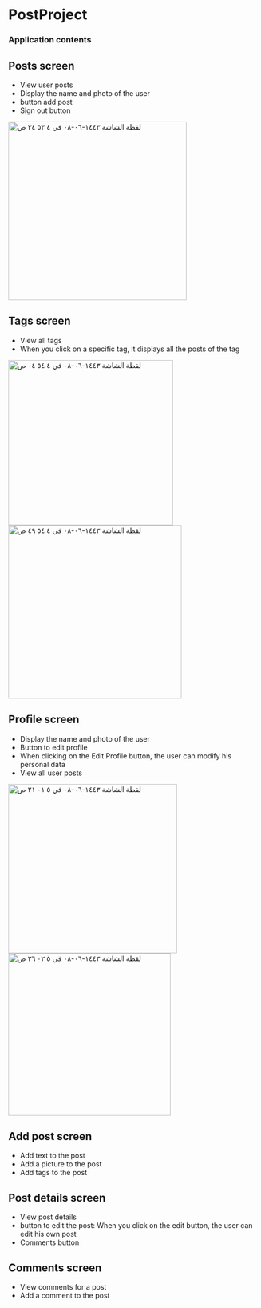 # PostProject


### Application contents 

## Posts screen
- View user posts
- Display the name and photo of the user
- button add post
- Sign out button


<img width="357" alt="‏لقطة الشاشة ١٤٤٣-٠٦-٠٨ في ٤ ٥٣ ٣٤ ص" src="https://user-images.githubusercontent.com/56774274/149010848-a381e56d-e9a0-44f0-b7f5-3973a6f4604b.png">



## Tags screen
- View all tags
- When you click on a specific tag, it displays all the posts of the tag


<img width="330" alt="‏لقطة الشاشة ١٤٤٣-٠٦-٠٨ في ٤ ٥٤ ٠٤ ص" src="https://user-images.githubusercontent.com/56774274/149012702-51d4eac6-a397-4497-9496-629bcec6f4f2.png">                                          <img width="347" alt="‏لقطة الشاشة ١٤٤٣-٠٦-٠٨ في ٤ ٥٤ ٤٩ ص" src="https://user-images.githubusercontent.com/56774274/149012751-da4c0957-12d4-42bf-9a32-19ee2baaec9e.png">



## Profile screen
- Display the name and photo of the user
- Button to edit profile
- When clicking on the Edit Profile button, the user can modify his personal data
- View all user posts


<img width="338" alt="‏لقطة الشاشة ١٤٤٣-٠٦-٠٨ في ٥ ٠١ ٢١ ص" src="https://user-images.githubusercontent.com/56774274/149028322-fe18b851-8a7d-4c81-b1e1-1e2da1600300.png">              <img width="325" alt="‏لقطة الشاشة ١٤٤٣-٠٦-٠٨ في ٥ ٠٢ ٢٦ ص" src="https://user-images.githubusercontent.com/56774274/149028346-8685a0e7-c668-4f9c-a7d1-e9b60419f8d9.png">



## Add post screen
- Add text to the post
- Add a picture to the post
- Add tags to the post

## Post details screen
- View post details
- button to edit the post: When you click on the edit button, the user can edit his own post
- Comments button

## Comments screen
- View comments for a post
- Add a comment to the post


